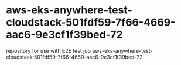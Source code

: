 # aws-eks-anywhere-test-cloudstack-501fdf59-7f66-4669-aac6-9e3cf1f39bed-72
repository for use with E2E test job aws-eks-anywhere-test-cloudstack:501fdf59-7f66-4669-aac6-9e3cf1f39bed-72

